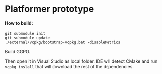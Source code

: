 # Platformer prototype
#### How to build:
```.env
git submodule init
git submodule update
./external/vcpkg/bootstrap-vcpkg.bat -disableMetrics
```
Build GGPO.

Then open it in Visual Studio as local folder. IDE will detect CMake and run `vcpkg inslall` that will download the rest of the dependencies.